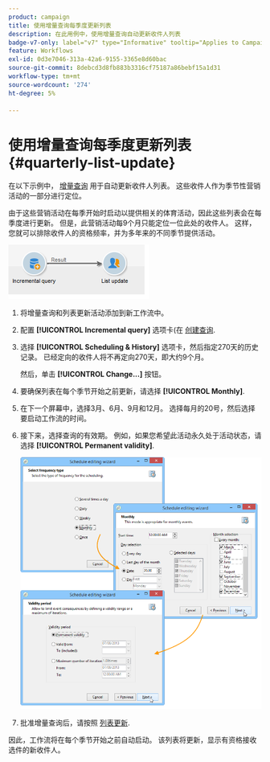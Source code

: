 ```yaml
---
product: campaign
title: 使用增量查询每季度更新列表
description: 在此用例中，使用增量查询自动更新收件人列表
badge-v7-only: label="v7" type="Informative" tooltip="Applies to Campaign Classic v7 only"
feature: Workflows
exl-id: 0d3e7046-313a-42a6-9155-3365e8d60bac
source-git-commit: 8debcd3d8fb883b3316cf75187a86bebf15a1d31
workflow-type: tm+mt
source-wordcount: '274'
ht-degree: 5%

---
```


# 使用增量查询每季度更新列表 {#quarterly-list-update}



在以下示例中， [增量查询](incremental-query.md) 用于自动更新收件人列表。 这些收件人作为季节性营销活动的一部分进行定位。

由于这些营销活动在每季开始时启动以提供相关的体育活动，因此这些列表会在每季度进行更新。 但是，此营销活动每9个月只能定位一位此处的收件人。 这样，您就可以排除收件人的资格频率，并为多年来的不同季节提供活动。

![](assets/incremental_query_example.png)

1. 将增量查询和列表更新活动添加到新工作流中。
1. 配置 **[!UICONTROL Incremental query]** 选项卡(在 [创建查询](query.md#creating-a-query).
1. 选择 **[!UICONTROL Scheduling & History]** 选项卡，然后指定270天的历史记录。 已经定向的收件人将不再定向270天，即大约9个月。

   然后，单击 **[!UICONTROL Change...]** 按钮。

1. 要确保列表在每个季节开始之前更新，请选择 **[!UICONTROL Monthly]**.
1. 在下一个屏幕中，选择3月、6月、9月和12月。 选择每月的20号，然后选择要启动工作流的时间。
1. 接下来，选择查询的有效期。 例如，如果您希望此活动永久处于活动状态，请选择 **[!UICONTROL Permanent validity]**.

   ![](assets/incremental_query_example_2.png)

1. 批准增量查询后，请按照 [列表更新](list-update.md).

因此，工作流将在每个季节开始之前自动启动。 该列表将更新，显示有资格接收选件的新收件人。
